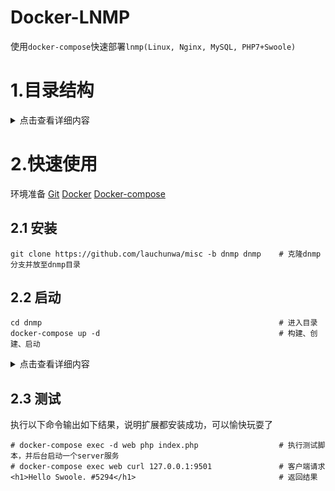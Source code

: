 # Docker-LNMP
使用`docker-compose`快速部署`lnmp(Linux, Nginx, MySQL, PHP7+Swoole)`

# 1.目录结构

<details>
<summary>点击查看详细内容</summary>

```
dnmp
├── docker-compose.yml              # 编排文件
├── .env                            # 环境变量
├── mysql
│   ├── conf                        # mysql 配置
│   ├── data                        # mysql 数据目录
│   └── logs                        # mysql 日志
├── nginx
│   ├── conf                        # nginx 配置
│   ├── html                        # 前台 静态文件
│   └── logs                        # nginx 日志
├── php
│   ├── conf                        # php 配置
│   ├── Dockerfile                  # php 安装 pdo_mysql、redis、swoole 等扩展
│   ├── logs                        # php 日志
│   └── www                         # php 动态脚本
└── redis
    ├── conf                        # redis 配置
    ├── data                        # redis 数据目录
    └── logs                        # redis 日志
```
</details>

# 2.快速使用

环境准备
[Git](https://www.liaoxuefeng.com/wiki/896043488029600/896067074338496)
[Docker](https://docs.docker.com/install/)
[Docker-compose](https://docs.docker.com/install/#install-compose)

## 2.1 安装
```
git clone https://github.com/lauchunwa/misc -b dnmp dnmp    # 克隆dnmp分支并放至dnmp目录
```

## 2.2 启动
```
cd dnmp                                                     # 进入目录
docker-compose up -d                                        # 构建、创建、启动
```

<details>
<summary>点击查看详细内容</summary>

查看容器
```
# docker-compose ps
    Name                  Command               State                    Ports                  
------------------------------------------------------------------------------------------------
dnmp_mysql_1   docker-entrypoint.sh mysqld      Up      0.0.0.0:32769->3306/tcp, 33060/tcp      
dnmp_nginx_1   nginx -g daemon off;             Up      0.0.0.0:443->443/tcp, 0.0.0.0:80->80/tcp
dnmp_redis_1   docker-entrypoint.sh redis ...   Up      0.0.0.0:32768->6379/tcp                 
dnmp_web_1     docker-php-entrypoint php-fpm    Up      9000/tcp                                
```
查看镜像
```
# docker image ls
REPOSITORY          TAG                 IMAGE ID            CREATED             SIZE
lauchunwa/php       7.1-with-swoole     7c40ca63511b        2 minutes ago       96.7MB
php                 7.1-fpm-alpine      2ab4b3a4ab34        8 days ago          67.8MB
redis               5.0-alpine          6f63d037b592        11 days ago         29.3MB
nginx               1.16-alpine         aaad4724567b        11 days ago         21.2MB
mysql               5.7                 cd3ed0dfff7e        2 weeks ago         437MB
```
</details>

## 2.3 测试
执行以下命令输出如下结果，说明扩展都安装成功，可以愉快玩耍了
```
# docker-compose exec -d web php index.php                  # 执行测试脚本，并后台启动一个server服务
# docker-compose exec web curl 127.0.0.1:9501               # 客户端请求
<h1>Hello Swoole. #5294</h1>                                # 返回结果
```
